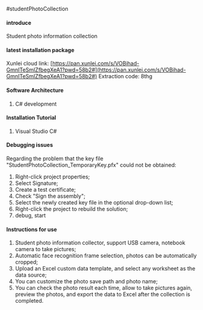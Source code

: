#studentPhotoCollection

#### introduce

Student photo information collection

#### latest installation package

Xunlei cloud link: [https://pan.xunlei.com/s/VOBihad-GmnITeSmIZfbegXeA1?pwd=58b2#](https://pan.xunlei.com/s/VOBihad-GmnITeSmIZfbegXeA1?pwd=58b2#)
Extraction code: 8thg

#### Software Architecture

1. C# development


#### Installation Tutorial

1. Visual Studio C#



#### Debugging issues

Regarding the problem that the key file "StudentPhotoCollection_TemporaryKey.pfx" could not be obtained:

1. Right-click project properties;
2. Select Signature;
3. Create a test certificate;
4. Check "Sign the assembly";
5. Select the newly created key file in the optional drop-down list;
6. Right-click the project to rebuild the solution;
7. debug, start


#### Instructions for use

1. Student photo information collector, support USB camera, notebook camera to take pictures;
2. Automatic face recognition frame selection, photos can be automatically cropped;
3. Upload an Excel custom data template, and select any worksheet as the data source;
4. You can customize the photo save path and photo name;
5. You can check the photo result each time, allow to take pictures again, preview the photos, and export the data to Excel after the collection is completed.
